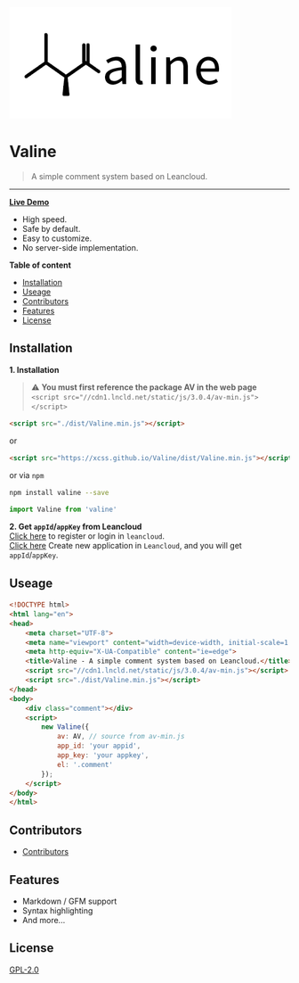 ![](./logo.opacity.png)
# Valine
> A simple comment system based on Leancloud.

------------------------------
**[Live Demo](https://xcss.github.io/Valine/)**
- High speed.
- Safe by default.
- Easy to customize.
- No server-side implementation.

**Table of content**
- [Installation](#installation)
- [Useage](#useage)
- [Contributors](#contributors)
- [Features](#features)
- [License](#license)

## Installation
**1. Installation**   
> :warning: **You must first reference the package AV in the web page**  
> `<script src="//cdn1.lncld.net/static/js/3.0.4/av-min.js"></script>`
```html
<script src="./dist/Valine.min.js"></script>
```
or
```html
<script src="https://xcss.github.io/Valine/dist/Valine.min.js"></script>
```
or via `npm`
```bash
npm install valine --save
```
```js
import Valine from 'valine'
```
**2. Get `appId`/`appKey` from Leancloud**  
[Click here](https://leancloud.cn/dashboard/login.html#/signup) to register or login in `leancloud`.  
[Click here](https://leancloud.cn/dashboard/applist.html#/newapp) Create new application in `Leancloud`, and you will get `appId`/`appKey`.

## Useage
```html
<!DOCTYPE html>
<html lang="en">
<head>
    <meta charset="UTF-8">
    <meta name="viewport" content="width=device-width, initial-scale=1.0">
    <meta http-equiv="X-UA-Compatible" content="ie=edge">
    <title>Valine - A simple comment system based on Leancloud.</title>
    <script src="//cdn1.lncld.net/static/js/3.0.4/av-min.js"></script>
    <script src="./dist/Valine.min.js"></script>
</head>
<body>
    <div class="comment"></div>
    <script>
        new Valine({
            av: AV, // source from av-min.js
            app_id: 'your appid',
            app_key: 'your appkey',
            el: '.comment' 
        });
    </script>
</body>
</html>
```
## Contributors
- [Contributors](https://github.com/xCss/Valine/graphs/contributors)

## Features
- Markdown / GFM support
- Syntax highlighting
- And more...

## License
[GPL-2.0](https://github.com/xCss/Valine/blob/master/LICENSE)